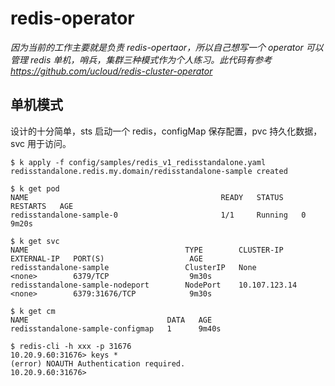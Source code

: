 # redis-operator

_因为当前的工作主要就是负责 redis-opertaor，所以自己想写一个 operator 可以管理 redis 单机，哨兵，集群三种模式作为个人练习。此代码有参考 https://github.com/ucloud/redis-cluster-operator_

## 单机模式
设计的十分简单，sts 启动一个 redis，configMap 保存配置，pvc 持久化数据，svc 用于访问。
```
$ k apply -f config/samples/redis_v1_redisstandalone.yaml
redisstandalone.redis.my.domain/redisstandalone-sample created

$ k get pod
NAME                                           READY   STATUS    RESTARTS   AGE
redisstandalone-sample-0                       1/1     Running   0          9m20s

$ k get svc
NAME                                   TYPE        CLUSTER-IP       EXTERNAL-IP   PORT(S)                   AGE
redisstandalone-sample                 ClusterIP   None             <none>        6379/TCP                  9m30s
redisstandalone-sample-nodeport        NodePort    10.107.123.14    <none>        6379:31676/TCP            9m30s

$ k get cm
NAME                               DATA   AGE
redisstandalone-sample-configmap   1      9m40s

$ redis-cli -h xxx -p 31676
10.20.9.60:31676> keys *
(error) NOAUTH Authentication required.
10.20.9.60:31676> 
```